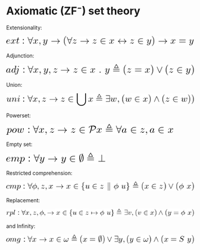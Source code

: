 # Axiomatic (ZF⁻) set theory

Extensionality:

![](img/ext.png)

Adjunction:

![](img/adj.png)

Union:

![](img/uni.png)

Powerset:

![](img/pow.png)

Empty set:

![](img/emp.png)

Restricted comprehension:

![](img/cmp.png)

Replacement:

![](img/rpl.png)
 
and Infinity:

![](img/omg.png)
